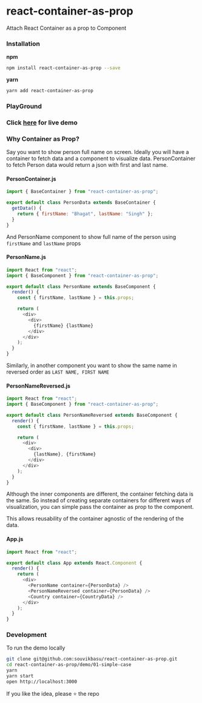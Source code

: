 # react-container-as-prop
Attach React Container as a prop to Component

### Installation

**npm**

```bash
npm install react-container-as-prop --save
```

**yarn**

```bash
yarn add react-container-as-prop
```



### PlayGround
### Click [here](https://codesandbox.io/s/jjw8881kyy) for live demo

### Why Container as Prop?

Say you want to show person full name on screen. Ideally you will have a container to fetch data and a component to visualize data. PersonContainer to fetch Person data would return a json with first and last name.

#### PersonContainer.js

```js
import { BaseContainer } from "react-container-as-prop";

export default class PersonData extends BaseContainer {
  getData() {
    return { firstName: "Bhagat", lastName: "Singh" };
  }
}
```

And PersonName component to show full name of the person using `firstName` and `lastName` props

#### PersonName.js

```js
import React from "react";
import { BaseComponent } from "react-container-as-prop";

export default class PersonName extends BaseComponent {
  render() {
    const { firstName, lastName } = this.props;

    return (
      <div>
        <div>
          {firstName} {lastName}
        </div>
      </div>
    );
  }
}
```

Similarly, in another component you want to show the same name in reversed order as `LAST NAME, FIRST NAME`



#### PersonNameReversed.js

```js
import React from "react";
import { BaseComponent } from "react-container-as-prop";

export default class PersonNameReversed extends BaseComponent {
  render() {
    const { firstName, lastName } = this.props;

    return (
      <div>
        <div>
          {lastName}, {firstName}
        </div>
      </div>
    );
  }
}
```

Although the inner components are different, the container fetching data is the same. So instead of creating separate containers for different ways of visualization, you can simple pass the container as prop to the component. 

This allows reusability of the container agnostic of the rendering of the data.


#### App.js

```js
import React from "react";

export default class App extends React.Component {
  render() {
    return (
      <div>
        <PersonName container={PersonData} />
        <PersonNameReversed container={PersonData} />
        <Country container={CountryData} />
      </div>
    );
  }
}
```


### Development

To run the demo locally

```bash
git clone git@github.com:souvikbasu/react-container-as-prop.git
cd react-container-as-prop/demo/01-simple-case
yarn
yarn start
open http://localhost:3000
```

If you like the idea, please :star: the repo
